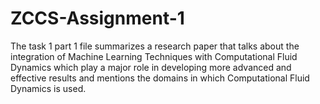 # ZCCS-Assignment-1
The task 1 part 1 file summarizes a research paper that talks about the integration of Machine Learning Techniques with Computational Fluid Dynamics which play a major role in developing more advanced and effective results and mentions the domains in which Computational Fluid Dynamics is used.
